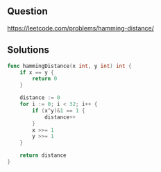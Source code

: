 ## Question

https://leetcode.com/problems/hamming-distance/

## Solutions

```go
func hammingDistance(x int, y int) int {
	if x == y {
		return 0
	}

	distance := 0
	for i := 0; i < 32; i++ {
		if (x^y)&1 == 1 {
			distance++
		}
		x >>= 1
		y >>= 1
	}

	return distance
}
```
